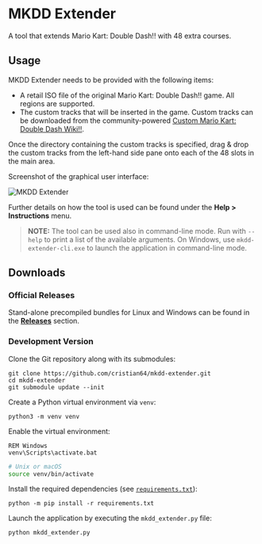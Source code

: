 # MKDD Extender

A tool that extends Mario Kart: Double Dash!! with 48 extra courses.

## Usage

MKDD Extender needs to be provided with the following items:

- A retail ISO file of the original Mario Kart: Double Dash!! game. All regions are supported.
- The custom tracks that will be inserted in the game. Custom tracks can be downloaded from the
  community-powered [Custom Mario Kart: Double Dash Wiki!!](https://mkdd.miraheze.org).

Once the directory containing the custom tracks is specified, drag & drop the custom tracks from
the left-hand side pane onto each of the 48 slots in the main area.

Screenshot of the graphical user interface:

![MKDD Extender](https://user-images.githubusercontent.com/1853278/178599784-8b3c92c4-46bc-4794-9742-1ef4ae35455b.png)

Further details on how the tool is used can be found under the **Help > Instructions** menu.

> **NOTE:** The tool can be used also in command-line mode. Run with `--help` to print a list of the
available arguments. On Windows, use `mkdd-extender-cli.exe` to launch the application in
command-line mode.

## Downloads

### Official Releases

Stand-alone precompiled bundles for Linux and Windows can be found in the
[**Releases**](https://github.com/cristian64/mkdd-extender/releases) section.

### Development Version

Clone the Git repository along with its submodules:

```shell
git clone https://github.com/cristian64/mkdd-extender.git
cd mkdd-extender
git submodule update --init
```

Create a Python virtual environment via `venv`:

```shell
python3 -m venv venv
```

Enable the virtual environment:

```batch
REM Windows
venv\Scripts\activate.bat
```

```bash
# Unix or macOS
source venv/bin/activate
```

Install the required dependencies (see [`requirements.txt`](requirements.txt)):

```shell
python -m pip install -r requirements.txt
```

Launch the application by executing the `mkdd_extender.py` file:

```shell
python mkdd_extender.py
```
